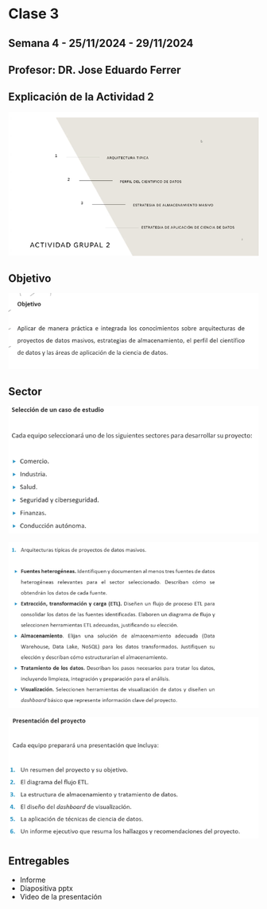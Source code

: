# Clase 3 
## Semana 4 - 25/11/2024 - 29/11/2024
## Profesor: DR. Jose Eduardo Ferrer 

## Explicación de la Actividad 2 

![alt text](/01_Cuatrimestre/02_CienciaDatosAplicada/info/image_011.png)

## Objetivo 

![alt text](/01_Cuatrimestre/02_CienciaDatosAplicada/info/image_012.png)


## Sector 

![alt text](/01_Cuatrimestre/02_CienciaDatosAplicada/info/image_013.png)

![alt text](/01_Cuatrimestre/02_CienciaDatosAplicada/info/image_014.png)

![alt text](/01_Cuatrimestre/02_CienciaDatosAplicada/info/image_015.png)

## Entregables 
- Informe 
- Diapositiva pptx 
- Video de la presentación 

